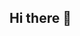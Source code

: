## Hi there 👋

<!--
**budha-parbat/budha-parbat** is a ✨ _special_ ✨ repository because its `README.md` (this file) appears on your GitHub profile.

Here are some ideas to get you started:

- 🔭 I’m undergraduate software engineering student
- 🌱 I'm currently researching in computer vision
- 💬 Ask me about ...
- 📫 How to reach me! pb1920<dot>ml<@>gmail<dot>com
- 😄 Pronouns: He/him
- 
-->
